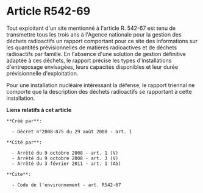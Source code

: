 # Article R542-69

Tout exploitant d'un site mentionné à l'article R. 542-67 est tenu de transmettre tous les trois ans à l'Agence nationale
pour la gestion des déchets radioactifs un rapport comportant pour ce site des informations sur les quantités prévisionnelles
de matières radioactives et de déchets radioactifs par famille. En l'absence d'une solution de gestion définitive adaptée à
ces déchets, le rapport précise les types d'installations d'entreposage envisagées, leurs capacités disponibles et leur durée
prévisionnelle d'exploitation. 

Pour une installation nucléaire intéressant la défense, le rapport triennal ne comporte que la description des déchets
radioactifs se rapportant à cette installation.

**Liens relatifs à cet article**

	**Créé par**:

	  - Décret n°2008-875 du 29 août 2008 - art. 1

	**Cité par**:

	  - Arrêté du 9 octobre 2008 - art. 1 (V)
	  - Arrêté du 9 octobre 2008 - art. 3 (V)
	  - Arrêté du 3 février 2011 - art. 1 (Ab)

	**Cite**:

	  - Code de l'environnement - art. R542-67
